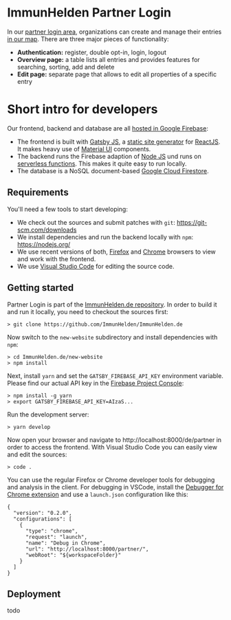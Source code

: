# ImmunHelden Partner Login

In our [partner login area](https://dev.immunhelden.de/en/partner), organizations can create and manage their entries [in our map](https://immunhelden.de/maps/all/). There are three major pieces of functionality:

* **Authentication:** register, double opt-in, login, logout
* **Overview page:** a table lists all entries and provides features for searching, sorting, add and delete
* **Edit page:** separate page that allows to edit all properties of a specific entry

# Short intro for developers

Our frontend, backend and database are all [hosted in Google Firebase](https://console.firebase.google.com/u/0/project/immunhelden/):
* The frontend is built with [Gatsby JS](https://www.gatsbyjs.com/), a [static site generator](https://www.gatsbyjs.com/docs/glossary/static-site-generator/) for [ReactJS](https://reactjs.org/). It makes heavy use of [Material UI](https://material-ui.com/) components.
* The backend runs the Firebase adaption of [Node JS](https://nodejs.org/) und runs on [serverless functions](https://en.wikipedia.org/wiki/Serverless_computing). This makes it quite easy to run locally.
* The database is a NoSQL document-based [Google Cloud Firestore](https://cloud.google.com/firestore).

## Requirements

You'll need a few tools to start developing:

* We check out the sources and submit patches with `git`: https://git-scm.com/downloads
* We install dependencies and run the backend locally with `npm`: https://nodejs.org/
* We use recent versions of both, [Firefox](https://www.mozilla.org/de-DE/firefox/new/) and [Chrome](https://www.google.com/chrome/) browsers to view and work with the frontend.
* We use [Visual Studio Code](https://code.visualstudio.com/) for editing the source code.

## Getting started

Partner Login is part of the [ImmunHelden.de repository](https://github.com/ImmunHelden/ImmunHelden.de). In order to build it and run it locally, you need to checkout the sources first:
```
> git clone https://github.com/ImmunHelden/ImmunHelden.de
```

Now switch to the `new-website` subdirectory and install dependencies with `npm`:
```
> cd ImmunHelden.de/new-website
> npm install
```

Next, install `yarn` and set the `GATSBY_FIREBASE_API_KEY` environment variable. Please find our actual API key in the [Firebase Project Console](https://console.firebase.google.com/u/0/project/immunhelden/settings/general/):
```
> npm install -g yarn
> export GATSBY_FIREBASE_API_KEY=AIzaS...
```

Run the development server:
```
> yarn develop
```

Now open your browser and navigate to http://localhost:8000/de/partner in order to access the frontend. With Visual Studio Code you can easily view and edit the sources:

```
> code .
```

You can use the regular Firefox or Chrome developer tools for debugging and analysis in the client. For debugging in VSCode, install the [Debugger for Chrome extension](https://marketplace.visualstudio.com/items?itemName=msjsdiag.debugger-for-chrome) and use a `launch.json` configuration like this:
```
{
  "version": "0.2.0",
  "configurations": [
    {
      "type": "chrome",
      "request": "launch",
      "name": "Debug in Chrome",
      "url": "http://localhost:8000/partner/",
      "webRoot": "${workspaceFolder}"
    }
  ]
}
```

## Deployment

todo
